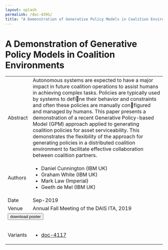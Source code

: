 ```yaml
---
layout: splash
permalink: /doc-4391/
title: "A Demonstration of Generative Policy Models in Coalition Environments"
---
```


# A Demonstration of Generative Policy Models in Coalition Environments

<table>
    <tbody>
    <tr>
        <td>Abstract</td>
        <td>Autonomous systems are expected to have a major impact in future coalition operations to assist humans in achieving complex tasks. Policies are typically used by systems to define their behavior and constraints and often these policies are manually configured and managed by humans. This paper presents a demonstration of a recent Generative Policy-based Model (GPM) approach applied to generating coalition policies for asset serviceability. This demonstrates the flexibility of the approach for generating policies in a distributed coalition environment to facilitate effective collaboration between coalition partners.</td>
    </tr>
    <tr>
        <td>Authors</td>
        <td>
            <ul>
                <li>Daniel Cunnington (IBM UK)</li>
                <li>Graham White (IBM UK)</li>
                <li>Mark Law (Imperial)</li>
                <li>Geeth de Mel (IBM UK)</li>
            </ul>
        </td>
    </tr>
    <tr>
        <td>Date</td>
        <td>Sep-2019</td>
    </tr>
    <tr>
        <td>Venue</td>
        <td>Annual Fall Meeting of the DAIS ITA, 2019</td>
    </tr>
        <tr>
            <td colspan="2">
                <form method="get" action="https://dais-ita.org/sites/default/files/3976_poster.pdf">
                    <button type="submit">download poster</button>
                </form>
            </td>
        </tr>
        <tr>
            <td>Variants</td>
            <td>
                <ul>
                    <li><a href="${varId}">doc-4117</a></li>
                </ul>
            </td>
        </tr>
    </tbody>
</table>
